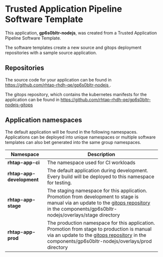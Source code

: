 # Trusted Application Pipeline Software Template

This application, **gp6s0bltr-nodejs**, was created from a Trusted Application Pipeline Software Template.

The software templates create a new source and gitops deployment repositories with a sample source application. 

## Repositories

The source code for your application can be found in [https://github.com/rhtap-rhdh-qe/gp6s0bltr-nodejs ](https://github.com/rhtap-rhdh-qe/gp6s0bltr-nodejs ).
 
The gitops repository, which contains the kubernetes manifests for the application can be found in 
[https://github.com/rhtap-rhdh-qe/gp6s0bltr-nodejs-gitops ](https://github.com/rhtap-rhdh-qe/gp6s0bltr-nodejs-gitops ) 

## Application namespaces 

The default application will be found in the following namespaces. Applications can be deployed into unique namespaces or multiple software templates can also bet generated into the same group namespaces.  

|  Namespace   |  Description   |  
| -------- | -------- |
| **rhtap-app-ci** | The namespace used for CI workloads |
| **rhtap-app-development** | The default application during development. Every build will be deployed to this namespace for testing. |
| **rhtap-app-stage** | The staging namespace for this application. Promotion from development to stage is manual via an update to the [gitops repository](https://github.com/rhtap-rhdh-qe/gp6s0bltr-nodejs-gitops ) in the components/gp6s0bltr-nodejs/overlays/stage directory |
| **rhtap-app-prod** | The production namespace for this application. Promotion from stage to production is manual via an update to the [gitops repository](https://github.com/rhtap-rhdh-qe/gp6s0bltr-nodejs-gitops ) in the components/gp6s0bltr-nodejs/overlays/prod directory |